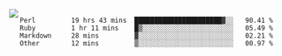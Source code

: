 

<a href="https://github.com/anuraghazra/github-readme-stats">
  <img align="left" src="https://github-readme-stats.vercel.app/api?username=kfly8&count_private=true&show_icons=true&theme=calm" />
</a>


<!--START_SECTION:waka-->

```text
Perl         19 hrs 43 mins  ██████████████████████▓░░   90.41 %
Ruby         1 hr 11 mins    █▒░░░░░░░░░░░░░░░░░░░░░░░   05.49 %
Markdown     28 mins         ▓░░░░░░░░░░░░░░░░░░░░░░░░   02.21 %
Other        12 mins         ▒░░░░░░░░░░░░░░░░░░░░░░░░   00.97 %
```

<!--END_SECTION:waka-->
